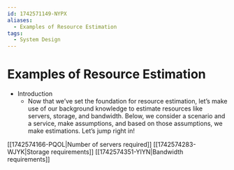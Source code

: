 ```yaml
---
id: 1742571149-NYPX
aliases:
  - Examples of Resource Estimation
tags:
  - System Design
---
```


# Examples of Resource Estimation

- Introduction
  - Now that we’ve set the foundation for resource estimation, let’s make use of our background knowledge to estimate resources like servers, storage, and bandwidth. Below, we consider a scenario and a service, make assumptions, and based on those assumptions, we make estimations. Let’s jump right in!

[[1742574166-PQOL|Number of servers required]]
[[1742574283-WJYK|Storage requirements]]
[[1742574351-YIYN|Bandwidth requirements]]
